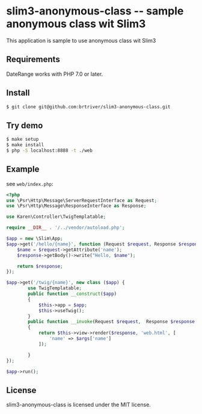 slim3-anonymous-class -- sample anonymous class wit Slim3
==============================================

This application is sample to use anonymous class wit Slim3

Requirements
------------

DateRange works with PHP 7.0 or later.

Install
--------

```bash
$ git clone git@github.com:brtriver/slim3-anonymous-class.git
```

Try demo
--------

```bash
$ make setup
$ make install
$ php -S localhost:8888 -t ./web
```

Example
-------

see `web/index.php`:

```php
<?php
use \Psr\Http\Message\ServerRequestInterface as Request;
use \Psr\Http\Message\ResponseInterface as Response;

use Karen\Controller\TwigTemplatable;

require __DIR__ . '/../vendor/autoload.php';

$app = new \Slim\App;
$app->get('/hello/{name}', function (Request $request, Response $response) {
    $name = $request->getAttribute('name');
    $response->getBody()->write("Hello, $name");

    return $response;
});

$app->get('/twig/{name}', new class ($app) {
        use TwigTemplatable;
        public function __construct($app)
        {
            $this->app = $app;
            $this->useTwig();
        }
        public function __invoke(Request $request,  Response $response, $args)
        {
            return $this->view->render($response, 'web.html', [
                'name' => $args['name']
            ]);

        }
});

$app->run();

```

License
-------

slim3-anonymous-class is licensed under the MIT license.


